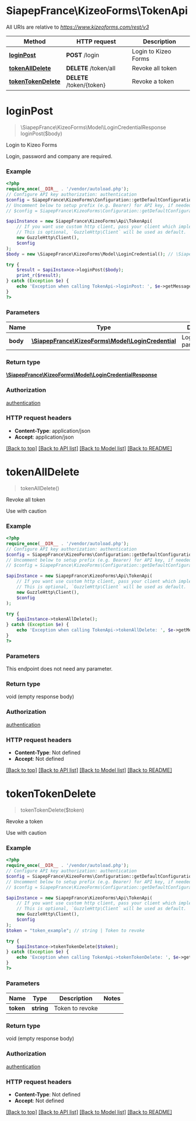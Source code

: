 # SiapepFrance\KizeoForms\TokenApi

All URIs are relative to *https://www.kizeoforms.com/rest/v3*

Method | HTTP request | Description
------------- | ------------- | -------------
[**loginPost**](TokenApi.md#loginPost) | **POST** /login | Login to Kizeo Forms
[**tokenAllDelete**](TokenApi.md#tokenAllDelete) | **DELETE** /token/all | Revoke all token
[**tokenTokenDelete**](TokenApi.md#tokenTokenDelete) | **DELETE** /token/{token} | Revoke a token

# **loginPost**
> \SiapepFrance\KizeoForms\Model\LoginCredentialResponse loginPost($body)

Login to Kizeo Forms

Login, password and company are required.

### Example
```php
<?php
require_once(__DIR__ . '/vendor/autoload.php');
// Configure API key authorization: authentication
$config = SiapepFrance\KizeoForms\Configuration::getDefaultConfiguration()->setApiKey('Authorization', 'YOUR_API_KEY');
// Uncomment below to setup prefix (e.g. Bearer) for API key, if needed
// $config = SiapepFrance\KizeoForms\Configuration::getDefaultConfiguration()->setApiKeyPrefix('Authorization', 'Bearer');

$apiInstance = new SiapepFrance\KizeoForms\Api\TokenApi(
    // If you want use custom http client, pass your client which implements `GuzzleHttp\ClientInterface`.
    // This is optional, `GuzzleHttp\Client` will be used as default.
    new GuzzleHttp\Client(),
    $config
);
$body = new \SiapepFrance\KizeoForms\Model\LoginCredential(); // \SiapepFrance\KizeoForms\Model\LoginCredential | LoginCredential params

try {
    $result = $apiInstance->loginPost($body);
    print_r($result);
} catch (Exception $e) {
    echo 'Exception when calling TokenApi->loginPost: ', $e->getMessage(), PHP_EOL;
}
?>
```

### Parameters

Name | Type | Description  | Notes
------------- | ------------- | ------------- | -------------
 **body** | [**\SiapepFrance\KizeoForms\Model\LoginCredential**](../Model/LoginCredential.md)| LoginCredential params |

### Return type

[**\SiapepFrance\KizeoForms\Model\LoginCredentialResponse**](../Model/LoginCredentialResponse.md)

### Authorization

[authentication](../../README.md#authentication)

### HTTP request headers

 - **Content-Type**: application/json
 - **Accept**: application/json

[[Back to top]](#) [[Back to API list]](../../README.md#documentation-for-api-endpoints) [[Back to Model list]](../../README.md#documentation-for-models) [[Back to README]](../../README.md)

# **tokenAllDelete**
> tokenAllDelete()

Revoke all token

Use with caution

### Example
```php
<?php
require_once(__DIR__ . '/vendor/autoload.php');
// Configure API key authorization: authentication
$config = SiapepFrance\KizeoForms\Configuration::getDefaultConfiguration()->setApiKey('Authorization', 'YOUR_API_KEY');
// Uncomment below to setup prefix (e.g. Bearer) for API key, if needed
// $config = SiapepFrance\KizeoForms\Configuration::getDefaultConfiguration()->setApiKeyPrefix('Authorization', 'Bearer');

$apiInstance = new SiapepFrance\KizeoForms\Api\TokenApi(
    // If you want use custom http client, pass your client which implements `GuzzleHttp\ClientInterface`.
    // This is optional, `GuzzleHttp\Client` will be used as default.
    new GuzzleHttp\Client(),
    $config
);

try {
    $apiInstance->tokenAllDelete();
} catch (Exception $e) {
    echo 'Exception when calling TokenApi->tokenAllDelete: ', $e->getMessage(), PHP_EOL;
}
?>
```

### Parameters
This endpoint does not need any parameter.

### Return type

void (empty response body)

### Authorization

[authentication](../../README.md#authentication)

### HTTP request headers

 - **Content-Type**: Not defined
 - **Accept**: Not defined

[[Back to top]](#) [[Back to API list]](../../README.md#documentation-for-api-endpoints) [[Back to Model list]](../../README.md#documentation-for-models) [[Back to README]](../../README.md)

# **tokenTokenDelete**
> tokenTokenDelete($token)

Revoke a token

Use with caution

### Example
```php
<?php
require_once(__DIR__ . '/vendor/autoload.php');
// Configure API key authorization: authentication
$config = SiapepFrance\KizeoForms\Configuration::getDefaultConfiguration()->setApiKey('Authorization', 'YOUR_API_KEY');
// Uncomment below to setup prefix (e.g. Bearer) for API key, if needed
// $config = SiapepFrance\KizeoForms\Configuration::getDefaultConfiguration()->setApiKeyPrefix('Authorization', 'Bearer');

$apiInstance = new SiapepFrance\KizeoForms\Api\TokenApi(
    // If you want use custom http client, pass your client which implements `GuzzleHttp\ClientInterface`.
    // This is optional, `GuzzleHttp\Client` will be used as default.
    new GuzzleHttp\Client(),
    $config
);
$token = "token_example"; // string | Token to revoke

try {
    $apiInstance->tokenTokenDelete($token);
} catch (Exception $e) {
    echo 'Exception when calling TokenApi->tokenTokenDelete: ', $e->getMessage(), PHP_EOL;
}
?>
```

### Parameters

Name | Type | Description  | Notes
------------- | ------------- | ------------- | -------------
 **token** | **string**| Token to revoke |

### Return type

void (empty response body)

### Authorization

[authentication](../../README.md#authentication)

### HTTP request headers

 - **Content-Type**: Not defined
 - **Accept**: Not defined

[[Back to top]](#) [[Back to API list]](../../README.md#documentation-for-api-endpoints) [[Back to Model list]](../../README.md#documentation-for-models) [[Back to README]](../../README.md)

